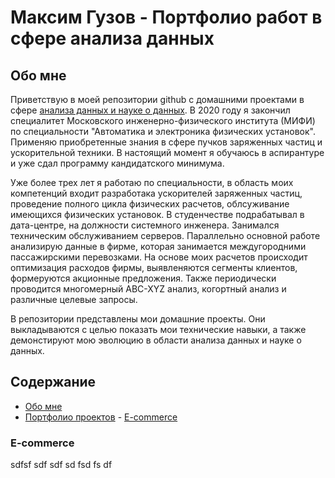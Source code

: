 # Максим Гузов - Портфолио работ в сфере анализа данных


## Обо мне

<p>
Приветствую в моей репозитории github с домашними проектами в сфере <u>анализа данных и науке о данных</u>. В 2020 году я закончил специалитет Московского инженерно-физического института (МИФИ) по специальности "Автоматика и электроника физических установок". Применяю приобретенные знания в сфере пучков заряженных частиц и ускорительной техники. В настоящий момент я обучаюсь в аспирантуре и уже сдал программу кандидатского минимума.
</p>
<p>
Уже более трех лет я работаю по специальности, в область моих компетенций входит разработака ускорителей заряженных частиц, проведение полного цикла физических расчетов, облсуживание имеющихся физических установок. В студенчестве подрабатывал в дата-центре, на должности системного инженера. Занимался техническим обслуживанием серверов.  Параллельно основной работе анализирую данные в фирме, которая занимается междугородними пассажирскими перевозками. На основе моих расчетов происходит оптимизация расходов фирмы, выявленяются сегменты клиентов, формеруются акционные предложения. Также периодически проводится многомерный ABC-XYZ анализ, когортный анализ и различные целевые запросы.
</p>
<p>
В репозитории представлены мои домашние проекты. Они выкладываются с целью показать мои технические навыки, а также демонстируют мою эволюцию в области анализа данных и науке о данных.
</p>

## Содержание
- [Обо мне](#обо-мне)
- [Портфолио проектов](#портфолио-проектов)
        - [E-commerce](#E-commerce)

### E-commerce
<p>
  sdfsf
  sdf
  sdf
  sd
  fsd
  fs
  df
</p>
